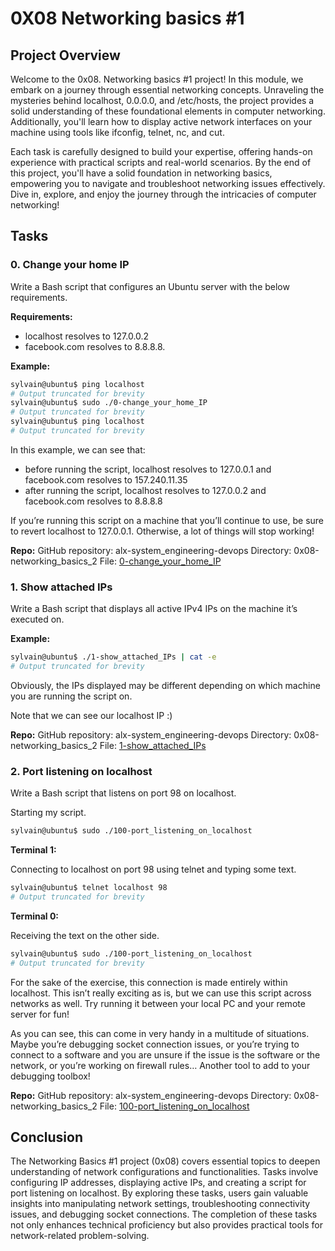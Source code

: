 # 0X08 Networking basics #1

## Project Overview

Welcome to the 0x08. Networking basics #1 project! In this module, we embark on a journey through essential networking concepts. Unraveling the mysteries behind localhost, 0.0.0.0, and /etc/hosts, the project provides a solid understanding of these foundational elements in computer networking. Additionally, you'll learn how to display active network interfaces on your machine using tools like ifconfig, telnet, nc, and cut.

Each task is carefully designed to build your expertise, offering hands-on experience with practical scripts and real-world scenarios. By the end of this project, you'll have a solid foundation in networking basics, empowering you to navigate and troubleshoot networking issues effectively. Dive in, explore, and enjoy the journey through the intricacies of computer networking!

## Tasks

### 0. Change your home IP

Write a Bash script that configures an Ubuntu server with the below requirements.

**Requirements:**
- localhost resolves to 127.0.0.2
- facebook.com resolves to 8.8.8.8.

**Example:**

```bash
sylvain@ubuntu$ ping localhost
# Output truncated for brevity
sylvain@ubuntu$ sudo ./0-change_your_home_IP
# Output truncated for brevity
sylvain@ubuntu$ ping localhost
# Output truncated for brevity
```

In this example, we can see that:
- before running the script, localhost resolves to 127.0.0.1 and facebook.com resolves to 157.240.11.35
- after running the script, localhost resolves to 127.0.0.2 and facebook.com resolves to 8.8.8.8

If you’re running this script on a machine that you’ll continue to use, be sure to revert localhost to 127.0.0.1. Otherwise, a lot of things will stop working!

**Repo:**
GitHub repository: alx-system_engineering-devops
Directory: 0x08-networking_basics_2
File: [0-change_your_home_IP](./0-change_your_home_IP)

### 1. Show attached IPs

Write a Bash script that displays all active IPv4 IPs on the machine it’s executed on.

**Example:**

```bash
sylvain@ubuntu$ ./1-show_attached_IPs | cat -e
# Output truncated for brevity
```

Obviously, the IPs displayed may be different depending on which machine you are running the script on.

Note that we can see our localhost IP :)

**Repo:**
GitHub repository: alx-system_engineering-devops
Directory: 0x08-networking_basics_2
File: [1-show_attached_IPs](./1-show_attached_IPs)

### 2. Port listening on localhost

Write a Bash script that listens on port 98 on localhost.


Starting my script.

```bash
sylvain@ubuntu$ sudo ./100-port_listening_on_localhost
```

**Terminal 1:**

Connecting to localhost on port 98 using telnet and typing some text.

```bash
sylvain@ubuntu$ telnet localhost 98
# Output truncated for brevity
```

**Terminal 0:**

Receiving the text on the other side.

```bash
sylvain@ubuntu$ sudo ./100-port_listening_on_localhost
# Output truncated for brevity
```

For the sake of the exercise, this connection is made entirely within localhost. This isn’t really exciting as is, but we can use this script across networks as well. Try running it between your local PC and your remote server for fun!

As you can see, this can come in very handy in a multitude of situations. Maybe you’re debugging socket connection issues, or you’re trying to connect to a software and you are unsure if the issue is the software or the network, or you’re working on firewall rules… Another tool to add to your debugging toolbox!

**Repo:**
GitHub repository: alx-system_engineering-devops
Directory: 0x08-networking_basics_2
File: [100-port_listening_on_localhost](./100-port_listening_on_localhost)

## Conclusion

The Networking Basics #1 project (0x08) covers essential topics to deepen understanding of network configurations and functionalities. Tasks involve configuring IP addresses, displaying active IPs, and creating a script for port listening on localhost. By exploring these tasks, users gain valuable insights into manipulating network settings, troubleshooting connectivity issues, and debugging socket connections. The completion of these tasks not only enhances technical proficiency but also provides practical tools for network-related problem-solving.
